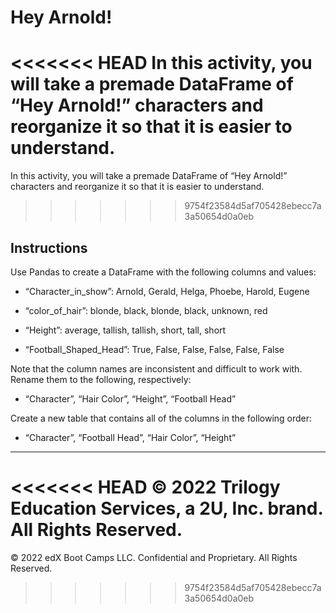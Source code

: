 # Hey Arnold!

<<<<<<< HEAD
In this activity, you will take a premade DataFrame of “Hey Arnold!” characters and reorganize it so that it is easier to understand. 
=======
In this activity, you will take a premade DataFrame of “Hey Arnold!” characters and reorganize it so that it is easier to understand.
>>>>>>> 9754f23584d5af705428ebecc7a3a50654d0a0eb

## Instructions

Use Pandas to create a DataFrame with the following columns and values:

* “Character_in_show”: Arnold, Gerald, Helga, Phoebe, Harold, Eugene

* “color_of_hair”: blonde, black, blonde, black, unknown, red

* “Height”: average, tallish, tallish, short, tall, short

* “Football_Shaped_Head”: True, False, False, False, False, False

Note that the column names are inconsistent and difficult to work with. Rename them to the following, respectively:

* “Character”, “Hair Color”, “Height”, “Football Head”

Create a new table that contains all of the columns in the following order:

* “Character”, “Football Head”, “Hair Color”, “Height”

---

<<<<<<< HEAD
© 2022 Trilogy Education Services, a 2U, Inc. brand. All Rights Reserved.
=======
© 2022 edX Boot Camps LLC. Confidential and Proprietary. All Rights Reserved.
>>>>>>> 9754f23584d5af705428ebecc7a3a50654d0a0eb
